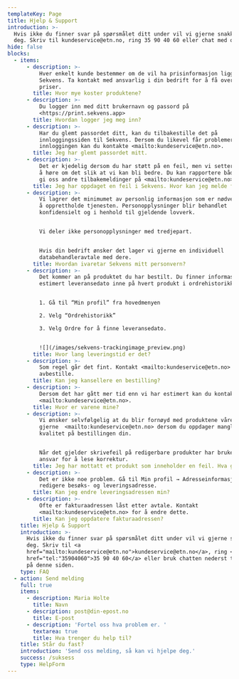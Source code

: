 ```yaml
---
templateKey: Page
title: Hjelp & Support
introduction: >-
  Hvis ikke du finner svar på spørsmålet ditt under vil vi gjerne snakke med
  deg. Skriv til kundeservice@etn.no, ring 35 90 40 60 eller chat med oss.
hide: false
blocks:
  - items:
      - description: >-
          Hver enkelt kunde bestemmer om de vil ha prisinformasjon liggende i
          Sekvens. Ta kontakt med ansvarlig i din bedrift for å få oversikt over
          priser.
        title: Hvor mye koster produktene?
      - description: >-
          Du logger inn med ditt brukernavn og passord på
          <https://print.sekvens.app>
        title: Hvordan logger jeg meg inn?
      - description: >-
          Har du glemt passordet ditt, kan du tilbakestille det på
          innloggingssiden til Sekvens. Dersom du likevel får problemer med å
          innloggingen kan du kontakte <mailto:kundeservice@etn.no>.
        title: Jeg har glemt passordet mitt.
      - description: >-
          Det er kjedelig dersom du har støtt på en feil, men vi setter pris på
          å høre om det slik at vi kan bli bedre. Du kan rapportere både feil og
          gi oss andre tilbakemeldinger på <mailto:kundeservice@etn.no>.
        title: Jeg har oppdaget en feil i Sekvens. Hvor kan jeg melde fra?
      - description: >-
          Vi lagrer det minimumet av personlig informasjon som er nødvendig for
          å opprettholde tjenesten. Personopplysninger blir behandlet
          konfidensielt og i henhold til gjeldende lovverk.


          Vi deler ikke personopplysninger med tredjepart. 


          Hvis din bedrift ønsker det lager vi gjerne en individuell
          databehandleravtale med dere.
        title: Hvordan ivaretar Sekvens mitt personvern?
      - description: >-
          Det kommer an på produktet du har bestilt. Du finner informasjon om
          estimert leveransedato inne på hvert produkt i ordrehistorikken:


          1. Gå til “Min profil” fra hovedmenyen

          2. Velg “Ordrehistorikk”

          3. Velg Ordre for å finne leveransedato. 


          ![](/images/sekvens-trackingimage_preview.png)
        title: Hvor lang leveringstid er det?
      - description: >-
          Som regel går det fint. Kontakt <mailto:kundeservice@etn.no> for å
          avbestille.
        title: Kan jeg kansellere en bestilling?
      - description: >-
          Dersom det har gått mer tid enn vi har estimert kan du kontakte vår
          <mailto:kundeservice@etn.no>.
        title: Hvor er varene mine?
      - description: >-
          Vi ønsker selvfølgelig at du blir fornøyd med produktene våre. Kontakt
          gjerne  <mailto:kundeservice@etn.no> dersom du oppdager manglende
          kvalitet på bestillingen din. 


          Når det gjelder skrivefeil på redigerbare produkter har bruker selv
          ansvar for å lese korrektur.
        title: Jeg har mottatt et produkt som inneholder en feil. Hva gjør jeg?
      - description: >-
          Det er ikke noe problem. Gå til Min profil → Adresseinformasjon for å
          redigere besøks- og leveringsadresse.
        title: Kan jeg endre leveringsadressen min?
      - description: >-
          Ofte er fakturaadressen låst etter avtale. Kontakt
          <mailto:kundeservice@etn.no> for å endre dette.
        title: Kan jeg oppdatere fakturaadressen?
    title: Hjelp & Support
    introduction: >-
      Hvis ikke du finner svar på spørsmålet ditt under vil vi gjerne snakke med
      deg. Skriv til <a
      href="mailto:kundeservice@etn.no">kundeservice@etn.no</a>, ring <a
      href="tel:"35904060">35 90 40 60</a> eller bruk chatten nederst til høyre
      på denne siden.
    type: FAQ
  - action: Send melding
    full: true
    items:
      - description: Maria Holte
        title: Navn
      - description: post@din-epost.no
        title: E-post
      - description: 'Fortel oss hva problem er. '
        textarea: true
        title: Hva trenger du help til?
    title: Står du fast?
    introduction: 'Send oss melding, så kan vi hjelpe deg.'
    success: /suksess
    type: HelpForm
---
```


